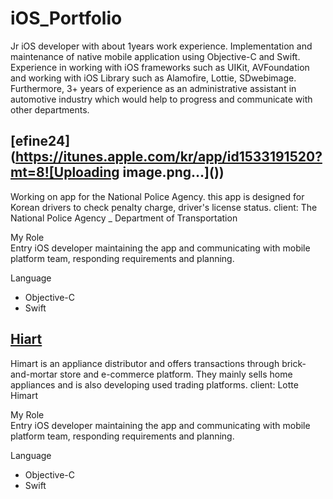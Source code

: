 # iOS_Portfolio

Jr iOS developer with about 1years work experience. Implementation and maintenance of native mobile application using Objective-C and Swift. Experience in working with iOS frameworks such as UIKit, AVFoundation and working with iOS Library such as Alamofire, Lottie, SDwebimage.
Furthermore, 3+ years of experience as an administrative assistant in automotive industry which would help to progress and communicate with other departments.



## [efine24](https://itunes.apple.com/kr/app/id1533191520?mt=8![Uploading image.png…]())

Working on app for the National Police Agency. this app is designed for Korean drivers to check penalty charge, driver's license status.
client: The National Police Agency _ Department of Transportation 

My Role \
Entry iOS developer maintaining the app and communicating with mobile platform team, responding requirements and planning.

Language 
  - Objective-C 
  - Swift 


## [Hiart](https://apps.apple.com/kr/app/%EB%A1%AF%EB%8D%B0%ED%95%98%EC%9D%B4%EB%A7%88%ED%8A%B8/id503522370)

Himart is an appliance distributor and offers transactions through brick-and-mortar store and e-commerce platform. They mainly sells home appliances and is also developing used trading platforms.
client: Lotte Himart

My Role \
Entry iOS developer maintaining the app and communicating with mobile platform team, responding requirements and planning.

Language 
  - Objective-C 
  - Swift 
